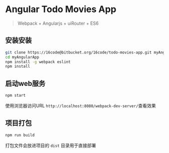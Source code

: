 # Angular Todo Movies App
> Webpack + Angularjs + uiRouter + ES6

## 安装安装

```bash
git clone https://16code@bitbucket.org/16code/todo-movies-app.git myAngularApp
cd myAngularApp
npm install -g webpack eslint
npm install
```

## 启动web服务
```bash
npm start
```
使用浏览器访问URL `http://localhost:8080/webpack-dev-server/`查看效果

## 项目打包
```bash
npm run build
```
打包文件会放进项目的 `dist` 目录用于直接部署
